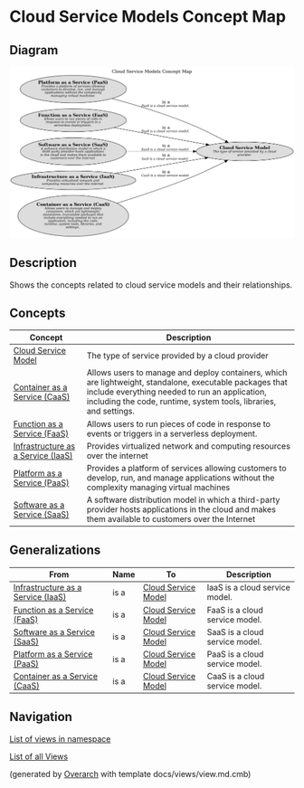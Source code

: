 # Cloud Service Models Concept Map

## Diagram
![Cloud Service Models Concept Map](../../../software-development/cloud/service-model/concept-view.png)

## Description
Shows the concepts related to cloud service models and their relationships.

## Concepts
| Concept | Description |
|---|---|
| [Cloud Service Model](../../../software-development/cloud/cloud-service-model.md)| The type of service provided by a cloud provider |
| [Container as a Service (CaaS)](../../../software-development/cloud/service-model/caas.md)| Allows users to manage and deploy containers, which are lightweight, standalone, executable packages that include everything needed to run an application, including the code, runtime, system tools, libraries, and settings. |
| [Function as a Service (FaaS)](../../../software-development/cloud/service-model/faas.md)| Allows users to run pieces of code in response to events or triggers in a serverless deployment. |
| [Infrastructure as a Service (IaaS)](../../../software-development/cloud/service-model/iaas.md)| Provides virtualized network and computing resources over the internet |
| [Platform as a Service (PaaS)](../../../software-development/cloud/service-model/paas.md)| Provides a platform of services allowing customers to develop, run, and manage applications without the complexity managing virtual machines |
| [Software as a Service (SaaS)](../../../software-development/cloud/service-model/saas.md)| A software distribution model in which a third-party provider hosts applications in the cloud and makes them available to customers over the Internet |

## Generalizations
| From | Name | To | Description |
|---|---|---|---|
| [Infrastructure as a Service (IaaS)](../../../software-development/cloud/service-model/iaas.md) | is a | [Cloud Service Model](../../../software-development/cloud/cloud-service-model.md) | IaaS is a cloud service model. |
| [Function as a Service (FaaS)](../../../software-development/cloud/service-model/faas.md) | is a | [Cloud Service Model](../../../software-development/cloud/cloud-service-model.md) | FaaS is a cloud service model. |
| [Software as a Service (SaaS)](../../../software-development/cloud/service-model/saas.md) | is a | [Cloud Service Model](../../../software-development/cloud/cloud-service-model.md) | SaaS is a cloud service model. |
| [Platform as a Service (PaaS)](../../../software-development/cloud/service-model/paas.md) | is a | [Cloud Service Model](../../../software-development/cloud/cloud-service-model.md) | PaaS is a cloud service model. |
| [Container as a Service (CaaS)](../../../software-development/cloud/service-model/caas.md) | is a | [Cloud Service Model](../../../software-development/cloud/cloud-service-model.md) | CaaS is a cloud service model. |

## Navigation
[List of views in namespace](./views-in-namespace.md)

[List of all Views](../../../views.md)


(generated by [Overarch](https://github.com/soulspace-org/overarch) with template docs/views/view.md.cmb)

